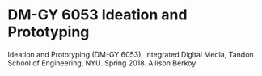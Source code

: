 # DM-GY 6053 Ideation and Prototyping

Ideation and Prototyping (DM-GY 6053), Integrated Digital Media, Tandon School of Engineering, NYU. Spring 2018. Allison Berkoy
